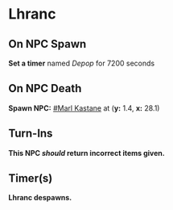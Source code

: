 # Lhranc



## On NPC Spawn

**Set a timer** named *Depop* for 7200 seconds


## On NPC Death

**Spawn NPC:**  [\#Marl Kastane](/npc/90016) at (**y:** 1.4, **x:** 28.1)


## Turn-Ins



**This NPC *should* return incorrect items given.**




## Timer(s)

**Lhranc despawns.**




